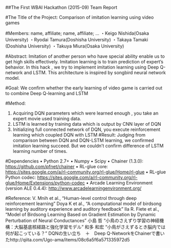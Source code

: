 ##The First WBAI Hackathon (2015-09) Team Report

#The Title of the Project:
Comparison of imitation learning using video games

#Members: name, affiliate; name, affiliate; …
・Keigo Nishida(Osaka University)
・Ryodai Tamura(Doshisha University)
・Takaya Tamaki (Doshisha University)
・Takuya Miura(Osaka University)

#Abstract:
Imitation of another person who have special ability enable us to get high skills effectively. 
Imitation learning is to train prediction of expert’s behavior. 
In this hack , we try to implement imitation learning using Deep Q-network and LSTM. This architecture is inspired by songbird neural network model.

#Goal:
We confirm whether the early learning of video game is carried out to combine Deep Q-learning and LSTM

#Method:
1.	Acquiring DQN parameters which were learned enough , you take an expert movie used training data.
2.	LSTM is learned by training data which is output by CNN layer of DQN
3.	Initializing full connected network of DQN, you execute reinforcement learning which coupled DQN with LSTM
#Result:
Judging from comparison between DQN and DQN-LSTM learning, we confirmed imitation learning succeed.
But we couldn’t confirm difference of LSTM learning number of times.

#Dependencies
•	Python 2.7+
•	Numpy
•	Scipy
•	Chainer (1.3.0): https://github.com/pfnet/chainer
•	RL-glue core: https://sites.google.com/a/rl-community.org/rl-glue/Home/rl-glue
•	RL-glue Python codec: https://sites.google.com/a/rl-community.org/rl-glue/Home/Extensions/python-codec
•	Arcade Learning Environment (version ALE 0.4.4): http://www.arcadelearningenvironment.org/


#Reference:
V. Mnih et al., “Human-level control through deep reinforcement learning”
Doya K et al.,  “A computational model of birdsong learning by auditory experience and auditory feedback” 
Ila R. Fiete et al., “Model of Birdsong Learning Based on Gradient Estimation by Dynamic Perturbation of Neural Conductances”
小島 哲 “小鳥のさえずり学習の神経機構：大脳基底核経路と強化学習モデル”
和多 和宏 “小鳥がさえずるとき脳内では何が起こっている？”
DQNの生い立ち　＋　Deep Q-NetworkをChainerで書いたhttp://qiita.com/Ugo-ama/items/08c6a5f6a571335972d5